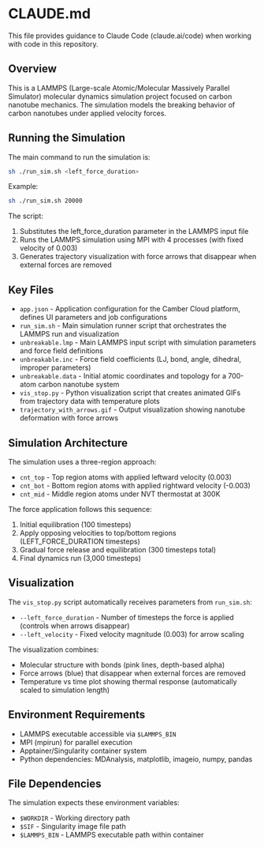 # CLAUDE.md

This file provides guidance to Claude Code (claude.ai/code) when working with code in this repository.

## Overview

This is a LAMMPS (Large-scale Atomic/Molecular Massively Parallel Simulator) molecular dynamics simulation project focused on carbon nanotube mechanics. The simulation models the breaking behavior of carbon nanotubes under applied velocity forces.

## Running the Simulation

The main command to run the simulation is:
```bash
sh ./run_sim.sh <left_force_duration>
```

Example:
```bash
sh ./run_sim.sh 20000
```

The script:
1. Substitutes the left_force_duration parameter in the LAMMPS input file
2. Runs the LAMMPS simulation using MPI with 4 processes (with fixed velocity of 0.003)
3. Generates trajectory visualization with force arrows that disappear when external forces are removed

## Key Files

- `app.json` - Application configuration for the Camber Cloud platform, defines UI parameters and job configurations
- `run_sim.sh` - Main simulation runner script that orchestrates the LAMMPS run and visualization
- `unbreakable.lmp` - Main LAMMPS input script with simulation parameters and force field definitions
- `unbreakable.inc` - Force field coefficients (LJ, bond, angle, dihedral, improper parameters)
- `unbreakable.data` - Initial atomic coordinates and topology for a 700-atom carbon nanotube system
- `vis_stop.py` - Python visualization script that creates animated GIFs from trajectory data with temperature plots
- `trajectory_with_arrows.gif` - Output visualization showing nanotube deformation with force arrows

## Simulation Architecture

The simulation uses a three-region approach:
- `cnt_top` - Top region atoms with applied leftward velocity (0.003)
- `cnt_bot` - Bottom region atoms with applied rightward velocity (-0.003)
- `cnt_mid` - Middle region atoms under NVT thermostat at 300K

The force application follows this sequence:
1. Initial equilibration (100 timesteps)
2. Apply opposing velocities to top/bottom regions (LEFT_FORCE_DURATION timesteps)
3. Gradual force release and equilibration (300 timesteps total)
4. Final dynamics run (3,000 timesteps)

## Visualization

The `vis_stop.py` script automatically receives parameters from `run_sim.sh`:
- `--left_force_duration` - Number of timesteps the force is applied (controls when arrows disappear)
- `--left_velocity` - Fixed velocity magnitude (0.003) for arrow scaling

The visualization combines:
- Molecular structure with bonds (pink lines, depth-based alpha)
- Force arrows (blue) that disappear when external forces are removed
- Temperature vs time plot showing thermal response (automatically scaled to simulation length)

## Environment Requirements

- LAMMPS executable accessible via `$LAMMPS_BIN`
- MPI (mpirun) for parallel execution
- Apptainer/Singularity container system
- Python dependencies: MDAnalysis, matplotlib, imageio, numpy, pandas

## File Dependencies

The simulation expects these environment variables:
- `$WORKDIR` - Working directory path
- `$SIF` - Singularity image file path
- `$LAMMPS_BIN` - LAMMPS executable path within container